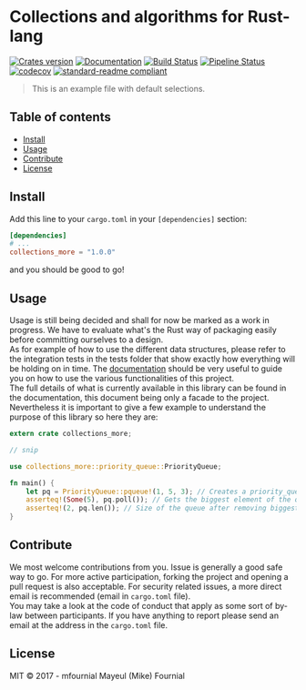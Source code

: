 # Collections and algorithms for Rust-lang

[![Crates version](https://img.shields.io/crates/v/collections-more.svg)](https://crates.io/crates/collections-more)
[![Documentation](https://docs.rs/collections-more/badge.svg)](https://docs.rs/collections-more/)
[![Build Status](https://travis-ci.org/mfournial/collections-rust.svg?branch=master)](https://travis-ci.org/mfournial/collections-rust)
[![Pipeline Status](https://gitlab.doc.ic.ac.uk/mmf115/collections-rust/badges/master/build.svg)](https://gitlab.doc.ic.ac.uk/mmf115/collections-rust/commits/master)
[![codecov](https://codecov.io/gh/mfournial/collections-rust/branch/master/graph/badge.svg)](https://codecov.io/gh/mfournial/collections-rust)
[![standard-readme compliant](https://img.shields.io/badge/readme%20style-standard-brightgreen.svg?style=flat-square)](https://github.com/RichardLitt/standard-readme)

<!-- Backup docs: [![Backup docs](https://img.shields.io/readthedocs/pip.svg)](https://gitlab.doc.ic.ac.uk/mmf115/collections-rust/-/jobs/artifacts/master/download?job=doc) -->

> This is an example file with default selections.

## Table of contents

- [Install](#install)
- [Usage](#usage)
- [Contribute](#contribute)
- [License](#license)

## Install

Add this line to your `cargo.toml` in your `[dependencies]` section: 
```toml
[dependencies]
# ...
collections_more = "1.0.0"
```
and you should be good to go!

## Usage

Usage is still being decided and shall for now be marked as a work in progress. 
We have to evaluate what's the Rust way of packaging easily before committing 
ourselves to a design.  
As for example of how to use the different data structures, please refer to the 
integration tests in the tests folder that show exactly how everything will be 
holding on in time. The [documentation](https://docs.rs/collections-more/) 
should be very useful to guide you on how to use the various functionalities of 
this project.  
The full details of what is currently available in this library can be found in 
the documentation, this document being only a facade to the project. 
Nevertheless it is important to give a few example to understand the purpose of 
this library so here they are:

```rust
extern crate collections_more;

// snip

use collections_more::priority_queue::PriorityQueue;

fn main() {
	let pq = PriorityQueue::pqueue!(1, 5, 3); // Creates a priority_queue using the macro
	asserteq!(Some(5), pq.poll()); // Gets the biggest element of the queue O(1)
	asserteq!(2, pq.len()); // Size of the queue after removing biggest element
}
```

## Contribute

We most welcome contributions from you. Issue is generally a good safe way to
go. For more active participation, forking the project and opening a pull 
request is also acceptable. For security related issues, a more direct email is 
recommended (email in `cargo.toml` file).  
You may take a look at the code of conduct that apply as some sort of by-law 
between participants. If you have anything to report please send an email at 
the address in the `cargo.toml` file.

## License

MIT © 2017 - mfournial Mayeul (Mike) Fournial
